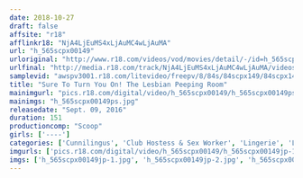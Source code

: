 ```yaml
---
date: 2018-10-27
draft: false
affsite: "r18"
afflinkr18: "NjA4LjEuMS4xLjAuMC4wLjAuMA"
url: "h_565scpx00149"
urloriginal: "http://www.r18.com/videos/vod/movies/detail/-/id=h_565scpx00149"
urlfinal: "http://media.r18.com/track/NjA4LjEuMS4xLjAuMC4wLjAuMA/videos/vod/movies/detail/-/id=h_565scpx00149"
samplevid: "awspv3001.r18.com/litevideo/freepv/8/84s/84scpx149/84scpx149_dmb_w.mp4"
title: "Sure To Turn You On! The Lesbian Peeping Room"
mainimgurl: "pics.r18.com/digital/video/h_565scpx00149/h_565scpx00149ps.jpg"
mainimgs: "h_565scpx00149ps.jpg"
releasedate: "Sept. 09, 2016"
duration: 151
productioncomp: "Scoop"
girls: ['----']
categories: ['Cunnilingus', 'Club Hostess & Sex Worker', 'Lingerie', 'Lesbian', 'Lesbian Kissing', 'Hi-Def']
imgurls: ['pics.r18.com/digital/video/h_565scpx00149/h_565scpx00149jp-1.jpg', 'pics.r18.com/digital/video/h_565scpx00149/h_565scpx00149jp-2.jpg', 'pics.r18.com/digital/video/h_565scpx00149/h_565scpx00149jp-3.jpg', 'pics.r18.com/digital/video/h_565scpx00149/h_565scpx00149jp-4.jpg', 'pics.r18.com/digital/video/h_565scpx00149/h_565scpx00149jp-5.jpg', 'pics.r18.com/digital/video/h_565scpx00149/h_565scpx00149jp-6.jpg', 'pics.r18.com/digital/video/h_565scpx00149/h_565scpx00149jp-7.jpg', 'pics.r18.com/digital/video/h_565scpx00149/h_565scpx00149jp-8.jpg', 'pics.r18.com/digital/video/h_565scpx00149/h_565scpx00149jp-9.jpg', 'pics.r18.com/digital/video/h_565scpx00149/h_565scpx00149jp-10.jpg', 'pics.r18.com/digital/video/h_565scpx00149/h_565scpx00149jp-11.jpg', 'pics.r18.com/digital/video/h_565scpx00149/h_565scpx00149jp-12.jpg', 'pics.r18.com/digital/video/h_565scpx00149/h_565scpx00149jp-13.jpg', 'pics.r18.com/digital/video/h_565scpx00149/h_565scpx00149jp-14.jpg', 'pics.r18.com/digital/video/h_565scpx00149/h_565scpx00149jp-15.jpg', 'pics.r18.com/digital/video/h_565scpx00149/h_565scpx00149jp-16.jpg', 'pics.r18.com/digital/video/h_565scpx00149/h_565scpx00149jp-17.jpg', 'pics.r18.com/digital/video/h_565scpx00149/h_565scpx00149jp-18.jpg', 'pics.r18.com/digital/video/h_565scpx00149/h_565scpx00149jp-19.jpg', 'pics.r18.com/digital/video/h_565scpx00149/h_565scpx00149jp-20.jpg']
imgs: ['h_565scpx00149jp-1.jpg', 'h_565scpx00149jp-2.jpg', 'h_565scpx00149jp-3.jpg', 'h_565scpx00149jp-4.jpg', 'h_565scpx00149jp-5.jpg', 'h_565scpx00149jp-6.jpg', 'h_565scpx00149jp-7.jpg', 'h_565scpx00149jp-8.jpg', 'h_565scpx00149jp-9.jpg', 'h_565scpx00149jp-10.jpg', 'h_565scpx00149jp-11.jpg', 'h_565scpx00149jp-12.jpg', 'h_565scpx00149jp-13.jpg', 'h_565scpx00149jp-14.jpg', 'h_565scpx00149jp-15.jpg', 'h_565scpx00149jp-16.jpg', 'h_565scpx00149jp-17.jpg', 'h_565scpx00149jp-18.jpg', 'h_565scpx00149jp-19.jpg', 'h_565scpx00149jp-20.jpg']
---
```

